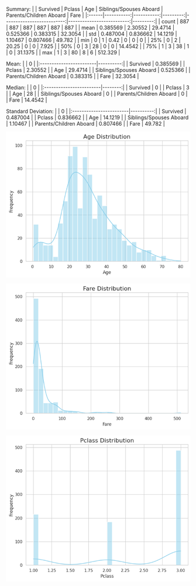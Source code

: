Summary:
|       |   Survived |     Pclass |      Age |   Siblings/Spouses Aboard |   Parents/Children Aboard |     Fare |
|:------|-----------:|-----------:|---------:|--------------------------:|--------------------------:|---------:|
| count | 887        | 887        | 887      |                887        |                887        | 887      |
| mean  |   0.385569 |   2.30552  |  29.4714 |                  0.525366 |                  0.383315 |  32.3054 |
| std   |   0.487004 |   0.836662 |  14.1219 |                  1.10467  |                  0.807466 |  49.782  |
| min   |   0        |   1        |   0.42   |                  0        |                  0        |   0      |
| 25%   |   0        |   2        |  20.25   |                  0        |                  0        |   7.925  |
| 50%   |   0        |   3        |  28      |                  0        |                  0        |  14.4542 |
| 75%   |   1        |   3        |  38      |                  1        |                  0        |  31.1375 |
| max   |   1        |   3        |  80      |                  8        |                  6        | 512.329  |

Mean:
|                         |         0 |
|:------------------------|----------:|
| Survived                |  0.385569 |
| Pclass                  |  2.30552  |
| Age                     | 29.4714   |
| Siblings/Spouses Aboard |  0.525366 |
| Parents/Children Aboard |  0.383315 |
| Fare                    | 32.3054   |

Median:
|                         |       0 |
|:------------------------|--------:|
| Survived                |  0      |
| Pclass                  |  3      |
| Age                     | 28      |
| Siblings/Spouses Aboard |  0      |
| Parents/Children Aboard |  0      |
| Fare                    | 14.4542 |

Standard Deviation:
|                         |         0 |
|:------------------------|----------:|
| Survived                |  0.487004 |
| Pclass                  |  0.836662 |
| Age                     | 14.1219   |
| Siblings/Spouses Aboard |  1.10467  |
| Parents/Children Aboard |  0.807466 |
| Fare                    | 49.782    |

![image1](output/Age_distribution.png)


![image2](output/Fare_distribution.png)


![image3](output/Pclass_distribution.png)
